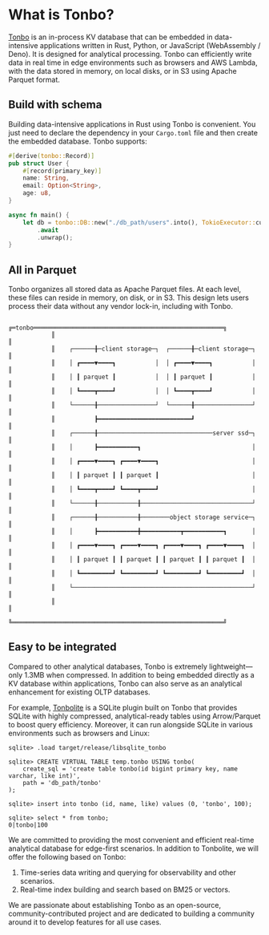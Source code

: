 # What is Tonbo?

[Tonbo](https://github.com/tonbo-io/tonbo) is an in-process KV database that can be embedded in data-intensive applications written in Rust, Python, or JavaScript (WebAssembly / Deno). It is designed for analytical processing. Tonbo can efficiently write data in real time in edge environments such as browsers and AWS Lambda, with the data stored in memory, on local disks, or in S3 using Apache Parquet format.

## Build with schema
Building data-intensive applications in Rust using Tonbo is convenient. You just need to declare the dependency in your `Cargo.toml` file and then create the embedded database. Tonbo supports:
```rust
#[derive(tonbo::Record)]
pub struct User {
    #[record(primary_key)]
    name: String,
    email: Option<String>,
    age: u8,
}

async fn main() {
    let db = tonbo::DB::new("./db_path/users".into(), TokioExecutor::current())
        .await
        .unwrap();
}
```

## All in Parquet

Tonbo organizes all stored data as Apache Parquet files. At each level, these files can reside in memory, on disk, or in S3. This design lets users process their data without any vendor lock-in, including with Tonbo.

```
			╔═tonbo═════════════════════════════════════════════════════╗
			║                                                           ║
			║    ┌──────╂─client storage─┐  ┌──────╂─client storage─┐   ║
			║    │ ┏━━━━▼━━━━┓           │  │ ┏━━━━▼━━━━┓           │   ║
			║    │ ┃ parquet ┃           │  │ ┃ parquet ┃           │   ║
			║    │ ┗━━━━┳━━━━┛           │  │ ┗━━━━┳━━━━┛           │   ║
			║    └──────╂────────────────┘  └──────╂────────────────┘   ║
			║           ┣━━━━━━━━━━━━━━━━━━━━━━━━━━┛                    ║
			║    ┌──────╂────────────────────────────────server ssd─┐   ║
			║    │      ┣━━━━━━━━━━━┓                               │   ║
			║    │ ┏━━━━▼━━━━┓ ┏━━━━▼━━━━┓                          │   ║
			║    │ ┃ parquet ┃ ┃ parquet ┃                          │   ║
			║    │ ┗━━━━┳━━━━┛ ┗━━━━┳━━━━┛                          │   ║
			║    └──────╂───────────╂───────────────────────────────┘   ║
			║    ┌──────╂───────────╂────────object storage service─┐   ║
			║    │      ┣━━━━━━━━━━━╋━━━━━━━━━━━┳━━━━━━━━━━━┓       │   ║
			║    │ ┏━━━━▼━━━━┓ ┏━━━━▼━━━━┓ ┏━━━━▼━━━━┓ ┏━━━━▼━━━━┓  │   ║
			║    │ ┃ parquet ┃ ┃ parquet ┃ ┃ parquet ┃ ┃ parquet ┃  │   ║
			║    │ ┗━━━━━━━━━┛ ┗━━━━━━━━━┛ ┗━━━━━━━━━┛ ┗━━━━━━━━━┛  │   ║
			║    └──────────────────────────────────────────────────┘   ║
			║                                                           ║
			╚═══════════════════════════════════════════════════════════╝
```

## Easy to be integrated
Compared to other analytical databases, Tonbo is extremely lightweight—only 1.3MB when compressed. In addition to being embedded directly as a KV database within applications, Tonbo can also serve as an analytical enhancement for existing OLTP databases.

For example, [Tonbolite](https://github.com/tonbo-io/tonbolite) is a SQLite plugin built on Tonbo that provides SQLite with highly compressed, analytical-ready tables using Arrow/Parquet to boost query efficiency. Moreover, it can run alongside SQLite in various environments such as browsers and Linux:
```
sqlite> .load target/release/libsqlite_tonbo

sqlite> CREATE VIRTUAL TABLE temp.tonbo USING tonbo(
    create_sql = 'create table tonbo(id bigint primary key, name varchar, like int)',
    path = 'db_path/tonbo'
);

sqlite> insert into tonbo (id, name, like) values (0, 'tonbo', 100);

sqlite> select * from tonbo;
0|tonbo|100
```

We are committed to providing the most convenient and efficient real-time analytical database for edge-first scenarios. In addition to Tonbolite, we will offer the following based on Tonbo:
1. Time-series data writing and querying for observability and other scenarios.
2. Real-time index building and search based on BM25 or vectors.

We are passionate about establishing Tonbo as an open-source, community-contributed project and are dedicated to building a community around it to develop features for all use cases.
